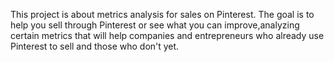 This project is about metrics analysis for sales on Pinterest. 
The goal is to help you sell through Pinterest or see what you can improve,analyzing certain metrics that will help companies and entrepreneurs who already use Pinterest to sell and those who don't yet.
